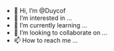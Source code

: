 - 👋 Hi, I’m @Duycof
- 👀 I’m interested in ...
- 🌱 I’m currently learning ...
- 💞️ I’m looking to collaborate on ...
- 📫 How to reach me ...

<!---
Duycof/Duycof is a ✨ special ✨ repository because its `README.md` (this file) appears on your GitHub profile.
You can click the Preview link to take a look at your changes.
--->
